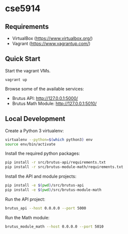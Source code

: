 # cse5914

## Requirements

* VirtualBox (https://www.virtualbox.org/)
* Vagrant (https://www.vagrantup.com/)

## Quick Start

Start the vagrant VMs.

```
vagrant up
```

Browse some of the available services:

* Brutus API: http://127.0.0.1:5000/
* Brutus Math Module: http://127.0.0.1:5010/

## Local Development

Create a Python 3 virtualenv:

```bash
virtualenv --python=$(which python3) env
source env/bin/activate
```

Install the required python packages:

```bash
pip install -r src/brutus-api/requirements.txt
pip install -r src/brutus-module-math/requirements.txt
```

Install the API and module projects:

```bash
pip install -e $(pwd)/src/brutus-api
pip install -e $(pwd)/src/brutus-module-math
```

Run the API project:

```bash
brutus_api --host 0.0.0.0 --port 5000
```

Run the Math module:

```bash
brutus_module_math --host 0.0.0.0 --port 5010
```